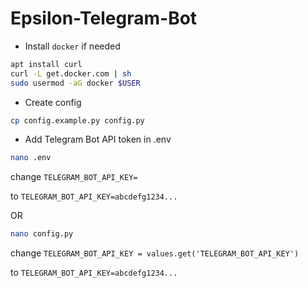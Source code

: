 # Epsilon-Telegram-Bot

* Install `docker` if needed

```bash
apt install curl
curl -L get.docker.com | sh
sudo usermod -aG docker $USER
```

* Create config

```bash
cp config.example.py config.py
```

* Add Telegram Bot API token in .env
```bash
nano .env
```

change `TELEGRAM_BOT_API_KEY=` 

to `TELEGRAM_BOT_API_KEY=abcdefg1234...`

OR

```bash
nano config.py
```

change `TELEGRAM_BOT_API_KEY = values.get('TELEGRAM_BOT_API_KEY')` 

to `TELEGRAM_BOT_API_KEY=abcdefg1234...`
